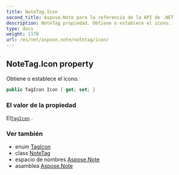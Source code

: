 ```yaml
---
title: NoteTag.Icon
second_title: Aspose.Note para la referencia de la API de .NET
description: NoteTag propiedad. Obtiene o establece el icono.
type: docs
weight: 1170
url: /es/net/aspose.note/notetag/icon/
---
```

## NoteTag.Icon property

Obtiene o establece el icono.

```csharp
public TagIcon Icon { get; set; }
```

### El valor de la propiedad

El[`TagIcon`](../../tagicon/) .

### Ver también

* enum [TagIcon](../../tagicon/)
* class [NoteTag](../)
* espacio de nombres [Aspose.Note](../../notetag/)
* asamblea [Aspose.Note](../../../)


